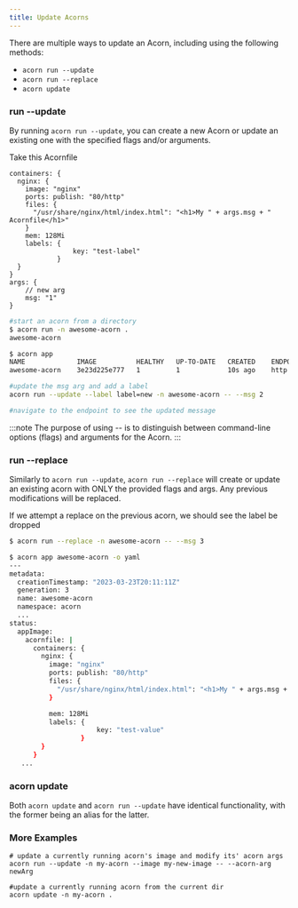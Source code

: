 ```yaml
---
title: Update Acorns
---
```


There are multiple ways to update an Acorn, including using the following methods:

- `acorn run --update`
- `acorn run --replace`
- `acorn update`

### run --update
By running `acorn run --update`, you can create a new Acorn or update an existing one with the specified flags and/or arguments.

Take this Acornfile
```Acornfile
containers: {
  nginx: {
    image: "nginx"
    ports: publish: "80/http"
    files: {
      "/usr/share/nginx/html/index.html": "<h1>My " + args.msg + " Acornfile</h1>"
    }
    mem: 128Mi
    labels: {
                key: "test-label"
            }
  }
}
args: {
    // new arg
    msg: "1"
}
```

```bash
#start an acorn from a directory
$ acorn run -n awesome-acorn .
awesome-acorn

$ acorn app                   
NAME             IMAGE          HEALTHY   UP-TO-DATE   CREATED    ENDPOINTS                                                            MESSAGE
awesome-acorn    3e23d225e777   1         1            10s ago    http://nginx-awesome-acorn-9ca4278a.local.oss-acorn.io => nginx:80    OK

#update the msg arg and add a label
acorn run --update --label label=new -n awesome-acorn -- --msg 2

#navigate to the endpoint to see the updated message
```

:::note
The purpose of using -- is to distinguish between command-line options (flags) and arguments for the Acorn.
:::


### run --replace
Similarly to `acorn run --update`, `acorn run --replace` will create or update an existing acorn with ONLY the provided flags and args. Any previous modifications will be replaced.

If we attempt a replace on the previous acorn, we should see the label be dropped
```bash
$ acorn run --replace -n awesome-acorn -- --msg 3

$ acorn app awesome-acorn -o yaml                  
---
metadata:
  creationTimestamp: "2023-03-23T20:11:11Z"
  generation: 3
  name: awesome-acorn
  namespace: acorn
  ...
status:
  appImage:
    acornfile: |
      containers: {
        nginx: {
          image: "nginx"
          ports: publish: "80/http"
          files: {
            "/usr/share/nginx/html/index.html": "<h1>My " + args.msg + " Acornfile</h1>"
          }

          mem: 128Mi
          labels: {
                      key: "test-value"
                  }
        }
      }
   ...
```

### acorn update
Both `acorn update` and `acorn run --update` have identical functionality, with the former being an alias for the latter.


### More Examples

```shell
# update a currently running acorn's image and modify its' acorn args
acorn run --update -n my-acorn --image my-new-image -- --acorn-arg newArg

#update a currently running acorn from the current dir
acorn update -n my-acorn .
```
